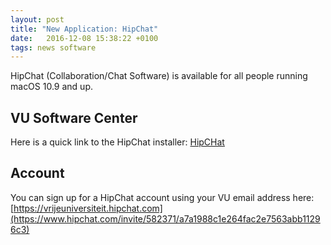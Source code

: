 ```yaml
---
layout: post
title: "New Application: HipChat"
date:   2016-12-08 15:38:22 +0100
tags: news software
---
```


HipChat (Collaboration/Chat Software) is available for all people running macOS 10.9 and up.

## VU Software Center

Here is a quick link to the HipChat installer: [HipCHat](munki://detail-HipChat)

## Account

You can sign up for a HipChat account using your VU email address here: [https://vrijeuniversiteit.hipchat.com](https://www.hipchat.com/invite/582371/a7a1988c1e264fac2e7563abb11296c3)

